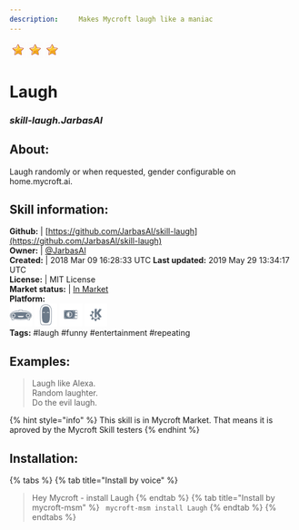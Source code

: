 ```yaml
---  
description:     Makes Mycroft laugh like a maniac  
---  
```

![](../.gitbook/assets/star.png)![](../.gitbook/assets/star.png)![](../.gitbook/assets/star.png)  
# Laugh  
### _skill-laugh.JarbasAl_  
## About:  
Laugh randomly or when requested, gender configurable on home.mycroft.ai.

## Skill information:  
**Github:** | [https://github.com/JarbasAl/skill-laugh](https://github.com/JarbasAl/skill-laugh)  
**Owner:** | [@JarbasAl](https://github.com/JarbasAl)  
**Created:** | 2018 Mar 09 16:28:33 UTC  **Last updated:** 2019 May 29 13:34:17 UTC  
**License:** | MIT License  
**Market status:** | [In Market](https://market.mycroft.ai/skill/laugh)  
**Platform:**  
 ![](../.gitbook/assets/mark-1-icon.png)  ![](../.gitbook/assets/mark-2-icon.png)  ![](../.gitbook/assets/picroft-icon.png)  ![](../.gitbook/assets/kde.png)   
**Tags:** \#laugh \#funny \#entertainment \#repeating   
## Examples:  
> Laugh like Alexa.  
> Random laughter.  
> Do the evil laugh.  
  
{% hint style="info" %}
This skill is in Mycroft Market. That means it is aproved by the Mycroft Skill testers
{% endhint %}
    
## Installation:  
{% tabs %}
{% tab title="Install by voice" %}
> Hey Mycroft - install Laugh
{% endtab %}
  {% tab title="Install by mycroft-msm" %}
``` mycroft-msm install Laugh```
{% endtab %}
  {% endtabs %}
  